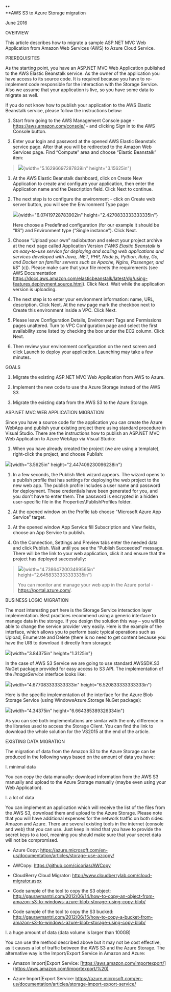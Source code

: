 **\
**AWS S3 to Azure Storage migration

June 2016

OVERVIEW

This article describes how to migrate a sample ASP.NET MVC Web
Application from Amazon Web Services (AWS) to Azure Cloud Service.

PREREQUISITES

As the starting point, you have an ASP.NET MVC Web Application published
to the AWS Elastic Beanstalk service. As the owner of the application
you have access to its source code. It is required because you have to
re-implement code responsible for the interaction with the Storage
Service. Also we assume that your application is live, so you have some
data to migrate as well.

If you do not know how to publish your application to the AWS Elastic
Beanstalk service, please follow the instructions below:

1.  Start from going to the AWS Management Console page -
    <https://aws.amazon.com/console/> - and clicking Sign in to the AWS
    Console button.

2.  Enter your login and password at the opened AWS Elastic Beanstalk
    service page. After that you will be redirected to the Amazon Web
    Services page. Find “Compute” area and choose “Elastic Beanstalk”
    item:

> ![](media/image1.png){width="5.16296697287839in" height="3.15625in"}

1.  At the AWS Elastic Beanstalk dashboard, click on Create New
    Application to create and configure your application, then enter the
    Application name and the Description field. Click Next to continue.

2.  The next step is to configure the environment - click on Create web
    server button, you will see the Environment Type page:

    ![](media/image2.png){width="6.07419728783902in"
    height="2.4270833333333335in"}

    Here choose a Predefined configuration (for our example it should
    be “IIS”) and Environment type (“Single instance”). Click Next.

3.  Choose “Upload your own” radiobutton and select your project archive
    at the next page called Application Version (“*AWS Elastic Beanstalk
    is an easy-to-use service for deploying and scaling web applications
    and services developed with Java, .NET, PHP, Node.js, Python, Ruby,
    Go, and Docker on familiar servers such as Apache, Nginx, Passenger,
    and IIS*” (c)). Please make sure that your file meets the
    requirements (see AWS Documentation
    <https://docs.aws.amazon.com/elasticbeanstalk/latest/dg/using-features.deployment.source.html>).
    Click Next. Wait while the application version is uploading.

4.  The next step is to enter your environment information: name,
    URL, description. Click Next. At the new page mark the checkbox next
    to Create this environment inside a VPC. Click Next.

5.  Please leave Configuration Details, Environment Tags and Permissions
    pages unaltered. Turn to VPC Configuration page and select the first
    availability zone listed by checking the box under the EC2 column.
    Click Next.

6.  Then review your environment configuration on the next screen and
    click Launch to deploy your application. Launching may take a
    few minutes.

GOALS

1.  Migrate the existing ASP.NET MVC Web Application from AWS to Azure.

2.  Implement the new code to use the Azure Storage instead of the
    AWS S3.

3.  Migrate the existing data from the AWS S3 to the Azure Storage.

<span id="h.93o5irehy010" class="anchor"></span>ASP.NET MVC WEB
APPLICATION MIGRATION

Since you have a source code for the application you can create the
Azure WebApp and publish your existing project there using standard
procedure in Visual Studio.<span id="h.c5rpsdy8g2ak"
class="anchor"></span> There are the instructions how to publish an
ASP.NET MVC Web Application to Azure WebApp via Visual Studio:

1.  When you have already created the project (we are using a template),
    right-click the project, and choose Publish:

![](media/image3.png){width="3.5625in" height="2.447409230096238in"}

1.  In a few seconds, the Publish Web wizard appears. The wizard opens
    to a publish profile that has settings for deploying the web project
    to the new web app. The publish profile includes a user name and
    password for deployment. These credentials have been generated for
    you, and you don't have to enter them. The password is encrypted in
    a hidden user-specific file in the
    Properties\\PublishProfiles folder.

2.  At the opened window on the Profile tab choose “Microsoft Azure App
    Service” target.

3.  At the opened window App Service fill Subscription and View fields,
    choose an App Service to publish.

4.  On the Connection, Settings and Preview tabs enter the needed data
    and click Publish. Wait until you see the “Publish
    Succeeded” message. There will be the link to your web application,
    click it and ensure that the project has deployed successfully:

> ![](media/image4.png){width="4.7386472003499565in"
> height="2.6458333333333335in"}
>
> You can monitor and manage your web app in the Azure portal -
> <https://portal.azure.com/>.

BUSINESS LOGIC MIGRATION

The most interesting part here is the Storage Service interaction layer
implementation. Best practices recommend using a generic interface to
manage data in the storage. If you design the solution this way – you
will be able to change the service provider very easily. Here is the
example of the interface, which allows you to perform basic typical
operations such as Upload, Enumerate and Delete (there is no need to get
content because you have the URI to download it directly from storage):

![](media/image5.png){width="3.84375in" height="1.3125in"}

In the case of AWS S3 Service we are going to use standard AWSSDK.S3
NuGet package provided for easy access to S3 API. The implementation of
the *IImageService* interface looks like:

![](media/image6.png){width="4.677083333333333in"
height="6.520833333333333in"}

Here is the specific implementation of the interface for the Azure Blob
Storage Service (using WindowsAzure.Storage NuGet package):

![](media/image7.png){width="4.34375in" height="6.664385389326334in"}

As you can see both implementations are similar with the only difference
in the libraries used to access the Storage Client. You can find the
link to download the whole solution for the VS2015 at the end of the
article.

<span id="h.x5u0l8hx0kbh" class="anchor"></span>

EXISTING DATA MIGRATION

The migration of data from the Amazon S3 to the Azure Storage can be
produced in the following ways based on the amount of data you have:

I.  <span id="h.c55s194743ak" class="anchor"></span>minimal data

You can copy the data manually: download information from the AWS S3
manually and upload to the Azure Storage manually (maybe even using your
Web Application).

I.  <span id="h.e41rhmx0vnl9" class="anchor"></span>a lot of data

You can implement an application which will receive the list of the
files from the AWS S3, download them and upload to the Azure Storage.
Please note that you will have additional expenses for the network
traffic on both sides: Amazon and Azure. There are several existing
tools in the internet (console and web) that you can use. Just keep in
mind that you have to provide the secret keys to a tool, meaning you
should make sure that your secret data will not be compromised.

-   Azure Copy:
    <https://azure.microsoft.com/en-us/documentation/articles/storage-use-azcopy/>

-   AWCopy: <https://github.com/cicorias/AWCopy>

-   CloudBerry Cloud Migrator:
    <http://www.cloudberrylab.com/cloud-migrator.aspx>

-   Code sample of the tool to copy the S3 object:
    <http://gauravmantri.com/2012/06/14/how-to-copy-an-object-from-amazon-s3-to-windows-azure-blob-storage-using-copy-blob/>

-   Code sample of the tool to copy the S3 bucked:
    <http://gauravmantri.com/2012/06/15/how-to-copy-a-bucket-from-amazon-s3-to-windows-azure-blob-storage-using-copy-blob/><span
    id="h.q9m9lrpb0srp" class="anchor"></span>

I.  a huge amount of data (data volume is larger than 100GB)

You can use the method described above but it may not be cost effective,
as it causes a lot of traffic between the AWS S3 and the Azure Storage.
The alternative way is the Import/Export Service in Amazon and Azure:

-   Amazon Import|Export Service:
    [https://aws.amazon.com/importexport/](https://aws.amazon.com/importexport/%20)

-   Azure Import|Export Service:
    <https://azure.microsoft.com/en-us/documentation/articles/storage-import-export-service/>
